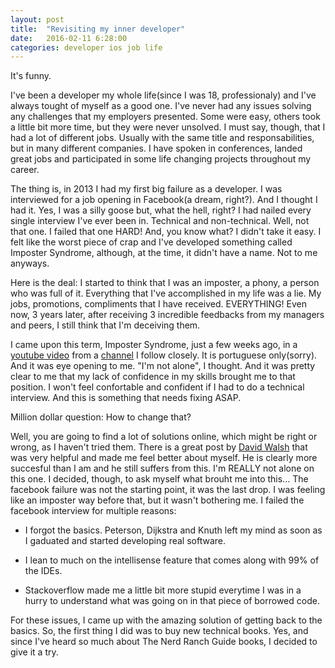 ```yaml
---
layout: post
title:  "Revisiting my inner developer"
date:   2016-02-11 6:28:00
categories: developer ios job life
---
```

It's funny.

I've been a developer my whole life(since I was 18, professionaly) and I've always tought of myself as a good one. I've never had any issues solving any challenges that my employers presented. Some were easy, others took a little bit more time, but they were never unsolved. I must say, though, that I had a lot of different jobs. Usually with the same title and responsabilities, but in many different companies. I have spoken in conferences, landed great jobs and participated in some life changing projects throughout my career.

The thing is, in 2013 I had my first big failure as a developer. I was interviewed for a job opening in Facebook(a dream, right?). And I thought I had it. Yes, I was a silly goose but, what the hell, right? I had nailed every single interview I've ever been in. Technical and non-technical. Well, not that one. I failed that one HARD! And, you know what? I didn't take it easy. I felt like the worst piece of crap and I've developed something called Imposter Syndrome, although, at the time, it didn't have a name. Not to me anyways.

Here is the deal: I started to think that I was an imposter, a phony, a person who was full of it. Everything that I've accomplished in my life was a lie. My jobs, promotions, compliments that I have received. EVERYTHING! Even now, 3 years later, after receiving 3 incredible feedbacks from my managers and peers, I still think that I'm deceiving them.

I came upon this term, Imposter Syndrome, just a few weeks ago, in a [youtube video][bluesoft-talk] from a [channel][bluesoft-channel] I follow closely. It is portuguese only(sorry). And it was eye opening to me. "I'm not alone", I thought. And it was pretty clear to me that my lack of confidence in my skills brought me to that position. I won't feel confortable and confident if I had to do a technical interview. And this is something that needs fixing ASAP.

Million dollar question: How to change that?

Well, you are going to find a lot of solutions online, which might be right or wrong, as I haven't tried them. There is a great post by [David Walsh][david-imposter] that was very helpful and made me feel better about myself. He is clearly more succesful than I am and he still suffers from this. I'm REALLY not alone on this one. I decided, though, to ask myself what brouht me into this... The facebook failure was not the starting point, it was the last drop. I was feeling like an imposter way before that, but it wasn't bothering me. I failed the facebook interview for multiple reasons:

- I forgot the basics. Peterson, Dijkstra and Knuth left my mind as soon as I gaduated and started developing real software.

- I lean to much on the intellisense feature that comes along with  99% of the IDEs.

- Stackoverflow made me a little bit more stupid everytime I was in a hurry to understand what was going on in that piece of borrowed code.

For these issues, I came up with the amazing solution of getting back to the basics. So, the first thing I did was to buy new technical books. Yes, and since I've heard so much about The Nerd Ranch Guide books, I decided to give it a try.


[bluesoft-talk]: https://www.youtube.com/watch?v=8t6dJudTdTE
[bluesoft-channel]: https://www.youtube.com/channel/UCMbi8katMCUd5JkJ3Rr0t_w
[david-imposter]: https://davidwalsh.name/impostor-syndrome
